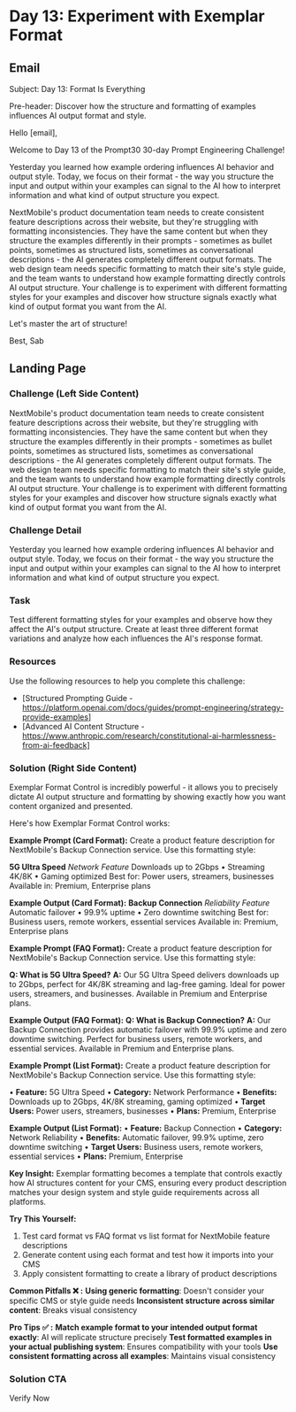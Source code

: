 # Day 13: Experiment with Exemplar Format

## Email
Subject: Day 13: Format Is Everything

Pre-header: Discover how the structure and formatting of examples influences AI output format and style.

Hello [email],

Welcome to Day 13 of the Prompt30 30-day Prompt Engineering Challenge!

Yesterday you learned how example ordering influences AI behavior and output style. Today, we focus on their format - the way you structure the input and output within your examples can signal to the AI how to interpret information and what kind of output structure you expect.

NextMobile's product documentation team needs to create consistent feature descriptions across their website, but they're struggling with formatting inconsistencies. They have the same content but when they structure the examples differently in their prompts - sometimes as bullet points, sometimes as structured lists, sometimes as conversational descriptions - the AI generates completely different output formats. The web design team needs specific formatting to match their site's style guide, and the team wants to understand how example formatting directly controls AI output structure. Your challenge is to experiment with different formatting styles for your examples and discover how structure signals exactly what kind of output format you want from the AI.

Let's master the art of structure!

Best, Sab

## Landing Page

### Challenge (Left Side Content)
NextMobile's product documentation team needs to create consistent feature descriptions across their website, but they're struggling with formatting inconsistencies. They have the same content but when they structure the examples differently in their prompts - sometimes as bullet points, sometimes as structured lists, sometimes as conversational descriptions - the AI generates completely different output formats. The web design team needs specific formatting to match their site's style guide, and the team wants to understand how example formatting directly controls AI output structure. Your challenge is to experiment with different formatting styles for your examples and discover how structure signals exactly what kind of output format you want from the AI.

### Challenge Detail
Yesterday you learned how example ordering influences AI behavior and output style. Today, we focus on their format - the way you structure the input and output within your examples can signal to the AI how to interpret information and what kind of output structure you expect.

### Task
Test different formatting styles for your examples and observe how they affect the AI's output structure. Create at least three different format variations and analyze how each influences the AI's response format.

### Resources
Use the following resources to help you complete this challenge:
- [Structured Prompting Guide - https://platform.openai.com/docs/guides/prompt-engineering/strategy-provide-examples]
- [Advanced AI Content Structure - https://www.anthropic.com/research/constitutional-ai-harmlessness-from-ai-feedback]

### Solution (Right Side Content)
Exemplar Format Control is incredibly powerful - it allows you to precisely dictate AI output structure and formatting by showing exactly how you want content organized and presented.

Here's how Exemplar Format Control works:

**Example Prompt (Card Format):**
Create a product feature description for NextMobile's Backup Connection service. Use this formatting style:

**5G Ultra Speed**
*Network Feature*
Downloads up to 2Gbps • Streaming 4K/8K • Gaming optimized
Best for: Power users, streamers, businesses
Available in: Premium, Enterprise plans

**Example Output (Card Format):**
**Backup Connection**
*Reliability Feature*
Automatic failover • 99.9% uptime • Zero downtime switching
Best for: Business users, remote workers, essential services
Available in: Premium, Enterprise plans

**Example Prompt (FAQ Format):**
Create a product feature description for NextMobile's Backup Connection service. Use this formatting style:

**Q: What is 5G Ultra Speed?**
**A:** Our 5G Ultra Speed delivers downloads up to 2Gbps, perfect for 4K/8K streaming and lag-free gaming. Ideal for power users, streamers, and businesses. Available in Premium and Enterprise plans.

**Example Output (FAQ Format):**
**Q: What is Backup Connection?**
**A:** Our Backup Connection provides automatic failover with 99.9% uptime and zero downtime switching. Perfect for business users, remote workers, and essential services. Available in Premium and Enterprise plans.

**Example Prompt (List Format):**
Create a product feature description for NextMobile's Backup Connection service. Use this formatting style:

• **Feature:** 5G Ultra Speed
• **Category:** Network Performance
• **Benefits:** Downloads up to 2Gbps, 4K/8K streaming, gaming optimized
• **Target Users:** Power users, streamers, businesses
• **Plans:** Premium, Enterprise

**Example Output (List Format):**
• **Feature:** Backup Connection
• **Category:** Network Reliability
• **Benefits:** Automatic failover, 99.9% uptime, zero downtime switching
• **Target Users:** Business users, remote workers, essential services
• **Plans:** Premium, Enterprise

**Key Insight:**
Exemplar formatting becomes a template that controls exactly how AI structures content for your CMS, ensuring every product description matches your design system and style guide requirements across all platforms.

**Try This Yourself:**
1. Test card format vs FAQ format vs list format for NextMobile feature descriptions
2. Generate content using each format and test how it imports into your CMS
3. Apply consistent formatting to create a library of product descriptions

**Common Pitfalls ❌ :**
**Using generic formatting**: Doesn't consider your specific CMS or style guide needs
**Inconsistent structure across similar content**: Breaks visual consistency

**Pro Tips ✅ :**
**Match example format to your intended output format exactly**: AI will replicate structure precisely
**Test formatted examples in your actual publishing system**: Ensures compatibility with your tools
**Use consistent formatting across all examples**: Maintains visual consistency 

### Solution CTA
Verify Now 